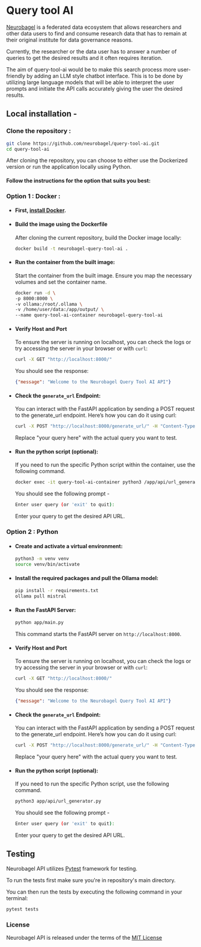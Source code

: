 # Query tool AI 

[Neurobagel](https://www.neurobagel.org/) is a federated data ecosystem that allows researchers and other data users to find and consume research data that has to remain at their original institute for data governance reasons. 

Currently, the researcher or the data user has to answer a number of queries to get the desired results and it often requires iteration. 

The aim of query-tool-ai would be to make this search process more user-friendly by adding an LLM style chatbot interface. This is to be done by utilizing large language models that will be able to interpret the user prompts and initiate the API calls accurately giving the user the desired results.

## Local installation - 
  ### Clone the repository :
  ```bash
  git clone https://github.com/neurobagel/query-tool-ai.git
  cd query-tool-ai
  ```

  After cloning the repository, you can choose to either use the Dockerized version or run the application locally using Python. 
  #### Follow the instructions for the option that suits you best:

  ### Option 1 : Docker :
  - #### First, [install Docker](https://docs.docker.com/get-docker/).
  - #### Build the image using the Dockerfile
    After cloning the current repository, build the Docker image locally:
    ```bash
    docker build -t neurobagel-query-tool-ai .
    ```
  - #### Run the container from the built image:
    Start the container from the built image. Ensure you map the necessary volumes and set the container name.
    ```bash
    docker run -d \
    -p 8000:8000 \
    -v ollama:/root/.ollama \
    -v /home/user/data:/app/output/ \
    --name query-tool-ai-container neurobagel-query-tool-ai
    ```
  - #### Verify Host and Port
    To ensure the server is running on localhost, you can check the logs or try accessing the server in your browser or with `curl`:
    ```bash
    curl -X GET "http://localhost:8000/"
    ```
    You should see the response:
    ```json
    {"message": "Welcome to the Neurobagel Query Tool AI API"}
    ``` 
  - #### Check the `generate_url` Endpoint:

    You can interact with the FastAPI application by sending a POST request to the generate_url endpoint. Here’s how you can do it using curl:
    ```bash
    curl -X POST "http://localhost:8000/generate_url/" -H "Content-Type: application/json" -d '{"query": "your query here"}'
    ```
    Replace "your query here" with the actual query you want to test.
- #### Run the python script (optional):
  If you need to run the specific Python script within the container, use the following command.
  ```bash
  docker exec -it query-tool-ai-container python3 /app/api/url_generator.py
  ```
  You should see the following prompt - 
    ```bash
    Enter user query (or 'exit' to quit): 
    ```
    Enter your query to get the desired API URL.

### Option 2 : Python
- #### Create and activate a virtual environment:
   ```bash
   python3 -m venv venv
   source venv/bin/activate
   ```
- #### Install the required packages and pull the Ollama model:
   ```bash
   pip install -r requirements.txt
   ollama pull mistral
   ```
- #### Run the FastAPI Server:
  ```bash
  python app/main.py
  ```
  This command starts the FastAPI server on `http://localhost:8000`.

- #### Verify Host and Port
  To ensure the server is running on localhost, you can check the logs or try accessing the server in your browser or with `curl`:
  ```bash
  curl -X GET "http://localhost:8000/"
  ```
  You should see the response:
  ```json
  {"message": "Welcome to the Neurobagel Query Tool AI API"}
  ```
- #### Check the `generate_url` Endpoint:

    You can interact with the FastAPI application by sending a POST request to the generate_url endpoint. Here’s how you can do it using curl:
    ```bash
    curl -X POST "http://localhost:8000/generate_url/" -H "Content-Type: application/json" -d '{"query": "your query here"}'
    ```
    Replace "your query here" with the actual query you want to test.

- #### Run the python script (optional):
  If you need to run the specific Python script, use the following command.
  ```bash
  python3 app/api/url_generator.py
  ```
  You should see the following prompt - 
    ```bash
    Enter user query (or 'exit' to quit): 
    ```
    Enter your query to get the desired API URL.

## Testing

Neurobagel API utilizes [Pytest](https://docs.pytest.org/en/7.2.x/) framework for testing.

To run the tests first make sure you're in repository's main directory.

You can then run the tests by executing the following command in your terminal:

```bash
pytest tests
```

### License

Neurobagel API is released under the terms of the [MIT License](LICENSE)







